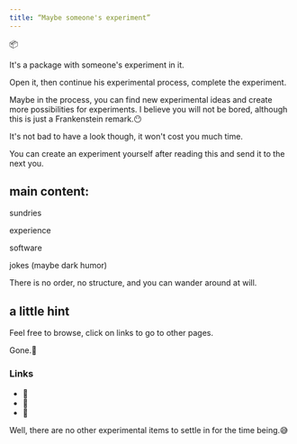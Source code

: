 ```yaml
---
title: “Maybe someone's experiment”
---
```

📦

It's a package with someone's experiment in it.

Open it, then continue his experimental process, complete the experiment.

Maybe in the process, you can find new experimental ideas and create more possibilities for experiments. I believe you will not be bored, although this is just a Frankenstein remark.😶

It's not bad to have a look though, it won't cost you much time.

You can create an experiment yourself after reading this and send it to the next you.

## main content:

sundries

experience

software

jokes (maybe dark humor)


There is no order, no structure, and you can wander around at will.

## a little hint

Feel free to browse, click on links to go to other pages.

Gone.🤠

### Links
- 🚧 
- 🐛 
- 👀 

Well, there are no other experimental items to settle in for the time being.😅